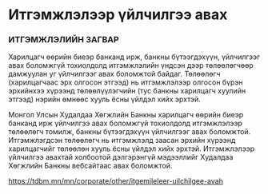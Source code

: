 # Итгэмжлэлээр үйлчилгээ авах

### ИТГЭМЖЛЭЛИЙН ЗАГВАР

Харилцагч өөрийн биеэр банканд ирж, банкны бүтээгдэхүүн, үйлчилгээг авах боломжгүй тохиолдолд итгэмжлэлийн үндсэн дээр төлөөлөгчөөр дамжуулан уг үйлчилгээг авах боломжтой байдаг. Төлөөлөгч (харилцагчаас эрх олгосон этгээд) нь итгэмжлэлээр олгосон бүрэн эрхийнхээ хүрээнд төлөөлүүлэгчийн (тус банкны харилцагч хуулийн этгээд) нэрийн өмнөөс хууль ёсны үйлдэл хийх эрхтэй.


Монгол Улсын Худалдаа Хөгжлийн Банкны харилцагч өөрийн биеэр банканд ирж үйлчилгээ авах боломжгүй тохиолдолд итгэмжлэлээр төлөөлөгч томилж, банкны бүтээгдэхүүн үйлчилгээг авах боломжтой. Итгэмжлэгдсэн төлөөлөгч нь итгэмжлэлд заасан эрхийн хүрээнд харилцагчийг төлөөлөн хууль ёсны үйлдэл хийх эрхтэй. Итгэмжлэлээр үйлчилгээ авахтай холбоотой дэлгэрэнгүй мэдээллийг Худалдаа Хөгжлийн Банкны вебсайтаас авах боломжтой.

https://tdbm.mn/mn/corporate/other/itgemjleleer-uilchilgee-avah